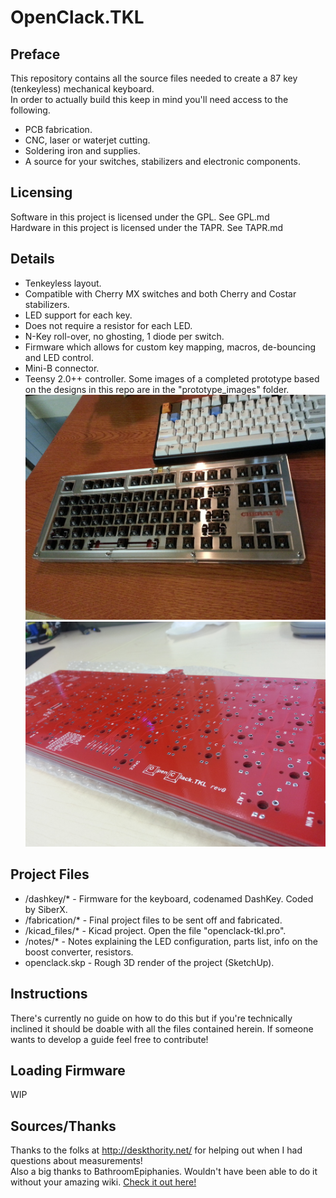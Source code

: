 # OpenClack.TKL

## Preface
This repository contains all the source files needed to create a 87 key (tenkeyless) mechanical keyboard.</br>
In order to actually build this keep in mind you'll need access to the following.
* PCB fabrication.
* CNC, laser or waterjet cutting.
* Soldering iron and supplies.
* A source for your switches, stabilizers and electronic components.

## Licensing
Software in this project is licensed under the GPL.  See GPL.md</br>
Hardware in this project is licensed under the TAPR.  See TAPR.md

## Details
* Tenkeyless layout.
* Compatible with Cherry MX switches and both Cherry and Costar stabilizers.
* LED support for each key.
* Does not require a resistor for each LED.
* N-Key roll-over, no ghosting, 1 diode per switch.
* Firmware which allows for custom key mapping, macros, de-bouncing and LED control.
* Mini-B connector.
* Teensy 2.0++ controller.
Some images of a completed prototype based on the designs in this repo are in the "prototype_images" folder.
![Plate](/prototype_images/plate.jpg)![PCB](/prototype_images/pcb.jpg)

## Project Files
* /dashkey/* - Firmware for the keyboard, codenamed DashKey.  Coded by SiberX.
* /fabrication/* - Final project files to be sent off and fabricated.
* /kicad_files/* - Kicad project.  Open the file "openclack-tkl.pro".
* /notes/* - Notes explaining the LED configuration, parts list, info on the boost converter, resistors.
* openclack.skp - Rough 3D render of the project (SketchUp).

## Instructions
There's currently no guide on how to do this but if you're technically inclined it should be doable with all the files contained herein.  If someone wants to develop a guide feel free to contribute!

## Loading Firmware
WIP

## Sources/Thanks
Thanks to the folks at http://deskthority.net/ for helping out when I had questions about measurements!</br>
Also a big thanks to BathroomEpiphanies.  Wouldn't have been able to do it without your amazing wiki.  [Check it out here!](http://deskthority.net/wiki/KiCAD_keyboard_PCB_design_guide)
